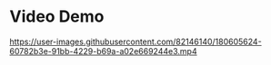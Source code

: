 # Video Demo

https://user-images.githubusercontent.com/82146140/180605624-60782b3e-91bb-4229-b69a-a02e669244e3.mp4
